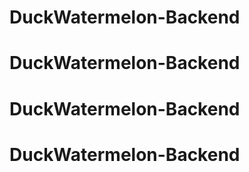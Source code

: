 # DuckWatermelon-Backend
# DuckWatermelon-Backend
# DuckWatermelon-Backend
# DuckWatermelon-Backend
